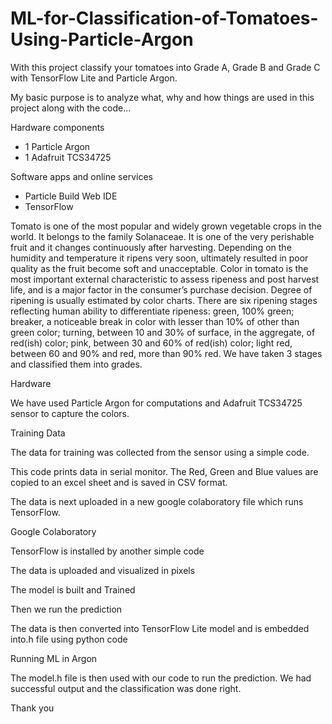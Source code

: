 # ML-for-Classification-of-Tomatoes-Using-Particle-Argon

With this project classify your tomatoes into Grade A, Grade B and Grade C with TensorFlow Lite and Particle Argon.

My basic purpose is to analyze what, why and how things are used in this project along with the code...

Hardware components

* 1 Particle Argon
* 1 Adafruit TCS34725

Software apps and online services

* Particle Build Web IDE
* TensorFlow	

Tomato is one of the most popular and widely grown vegetable crops in the world. It belongs to the family Solanaceae. It is one of the very perishable fruit and it changes continuously after harvesting. Depending on the humidity and temperature it ripens very soon, ultimately resulted in poor quality as the fruit become soft and unacceptable. Color in tomato is the most important external characteristic to assess ripeness and post harvest life, and is a major factor in the consumer’s purchase decision. Degree of ripening is usually estimated by color charts. There are six ripening stages reflecting human ability to differentiate ripeness: green, 100% green; breaker, a noticeable break in color with lesser than 10% of other than green color; turning, between 10 and 30% of surface, in the aggregate, of red(ish) color; pink, between 30 and 60% of red(ish) color; light red, between 60 and 90% and red, more than 90% red. We have taken 3 stages and classified them into grades.

Hardware

We have used Particle Argon for computations and Adafruit TCS34725 sensor to capture the colors.

Training Data

The data for training was collected from the sensor using a simple code.

This code prints data in serial monitor. The Red, Green and Blue values are copied to an excel sheet and is saved in CSV format.

The data is next uploaded in a new google colaboratory file which runs TensorFlow.

Google Colaboratory

TensorFlow is installed by another simple code

The data is uploaded and visualized in pixels

The model is built and Trained

Then we run the prediction

The data is then converted into TensorFlow Lite model and is embedded into.h file using python code

Running ML in Argon

The model.h file is then used with our code to run the prediction. We had successful output and the classification was done right.

Thank you
